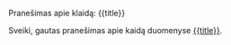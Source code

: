 Pranešimas apie klaidą: {{title}}

Sveiki, gautas pranešimas apie kaidą duomenyse [{{title}}]({{url}}).